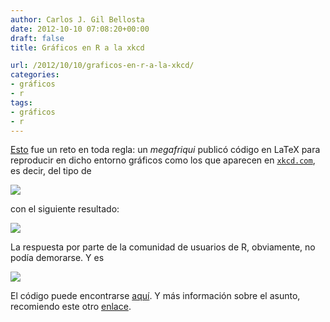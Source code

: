 ```yaml
---
author: Carlos J. Gil Bellosta
date: 2012-10-10 07:08:20+00:00
draft: false
title: Gráficos en R a la xkcd

url: /2012/10/10/graficos-en-r-a-la-xkcd/
categories:
- gráficos
- r
tags:
- gráficos
- r
---
```


[Esto](http://tex.stackexchange.com/questions/74878/create-xkcd-style-diagram-in-tex) fue un reto en toda regla: un _megafriqui_ publicó código en LaTeX para reproducir en dicho entorno gráficos como los que aparecen en [`xkcd.com`](http://xkcd.com/), es decir, del tipo de

[![](/wp-uploads/2012/10/grafico_xkcd.png#center)
](/wp-uploads/2012/10/grafico_xkcd.png#center)

con el siguiente resultado:

[![](/wp-uploads/2012/10/grafico_xkcd_latex.png#center)
](/wp-uploads/2012/10/grafico_xkcd_latex.png#center)

La respuesta por parte de la comunidad de usuarios de R, obviamente, no podía demorarse. Y es

[![](/wp-uploads/2012/10/grafico_xkcd_r.jpg)
](/wp-uploads/2012/10/grafico_xkcd_r.jpg)

El código puede encontrarse [aquí](http://drunks-and-lampposts.com/2012/10/02/clegg-vs-pleb-an-xkcd-esque-chart/). Y más información sobre el asunto, recomiendo este otro [enlace](http://stackoverflow.com/questions/12675147/xkcd-style-graphs-in-r).

